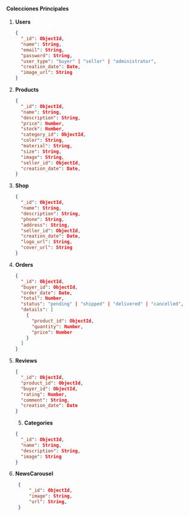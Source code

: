#### Colecciones Principales

1. **Users**
    ```json
    {
      "_id": ObjectId,
      "name": String,
      "email": String,
      "password": String,
      "user_type": "buyer" | "seller" | "administrator",
      "creation_date": Date,
      "image_url": String
    }
    ```
  

1. **Products**
    
    ```json
    {
      "_id": ObjectId,
      "name": String,
      "description": String,
      "price": Number,
      "stock": Number,
      "category_id": ObjectId,
      "color": String,
      "material": String,
      "size": String,
      "image": String,
      "seller_id": ObjectId,
      "creation_date": Date,   
    }
    ```
    
    
2. **Shop**
    
    ```json
    {
      "_id": ObjectId,
      "name": String,
      "description": String,
      "phone": String,
      "address": String,
      "seller_id": ObjectId,
      "creation_date": Date,
      "logo_url": String,
      "cover_url": String
    }
    ```

    
3. **Orders**
    
    ```json
    {
      "_id": ObjectId,
      "buyer_id": ObjectId,
      "order_date": Date,
      "total": Number,
      "status": "pending" | "shipped" | "delivered" | "cancelled",
      "details": [
        {
          "product_id": ObjectId,
          "quantity": Number,
          "price": Number
        }
      ]
    }
    ```
    
4. **Reviews**
    
    ```json
    {
      "_id": ObjectId,
      "product_id": ObjectId,
      "buyer_id": ObjectId,
      "rating": Number,
      "comment": String,
      "creation_date": Date
    }
    ```
    
    5. **Categories**
    
    ```json
    {
      "_id": ObjectId,
      "name": String,
      "description": String,
      "image": String
    }
    ```
6. **NewsCarousel**
   ```json
    {
        "_id": ObjectId,
        "image": String,
        "url": String,
    }
   
   ```
